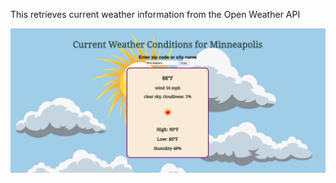 This retrieves current weather information from the Open Weather API

![alt-text](currentweather.png)

